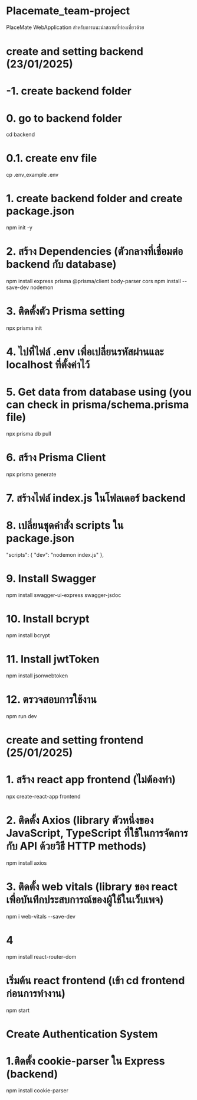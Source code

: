 # Placemate_team-project
PlaceMate WebApplication สำหรับการแนะนำสถานที่ท่องเที่ยวด้วย

# create and setting backend (23/01/2025)

# -1. create backend folder

# 0. go to backend folder
cd backend

# 0.1. create env file
cp .env_example .env

# 1. create backend folder and create package.json
npm init -y

# 2. สร้าง Dependencies (ตัวกลางที่เชื่อมต่อ backend กับ database)
npm install express prisma @prisma/client body-parser cors
npm install --save-dev nodemon

# 3. ติดตั้งตัว Prisma setting
npx prisma init

# 4. ไปที่ไฟล์ .env เพื่อเปลี่ยนรหัสผ่านและ localhost ที่ตั้งค่าไว้

# 5. Get data from database using (you can check in prisma/schema.prisma file)
npx prisma db pull

# 6. สร้าง Prisma Client
npx prisma generate

# 7. สร้างไฟล์ index.js ในโฟลเดอร์ backend

# 8. เปลี่ยนชุดคำสั่ง scripts ใน package.json
"scripts": {
    "dev": "nodemon index.js"
  },

# 9. Install Swagger
npm install swagger-ui-express swagger-jsdoc

# 10. Install bcrypt
npm install bcrypt

# 11. Install jwtToken
npm install jsonwebtoken

# 12. ตรวจสอบการใช้งาน
npm run dev

# create and setting frontend (25/01/2025)

# 1. สร้าง react app frontend (ไม่ต้องทำ)
npx create-react-app frontend

# 2. ติดตั้ง Axios (library ตัวหนึ่งของ JavaScript, TypeScript ที่ใช้ในการจัดการกับ API ด้วยวิธี HTTP methods)
npm install axios

# 3. ติดตั้ง web vitals (library ของ react เพื่อบันทึกประสบการณ์ของผู้ใช้ในเว็บเพจ)
npm i web-vitals --save-dev

# 4
npm install react-router-dom

# เริ่มต้น react frontend (เข้า cd frontend ก่อนการทำงาน)
npm start

# Create Authentication System

# 1.ติดตั้ง cookie-parser ใน Express (backend)
npm install cookie-parser